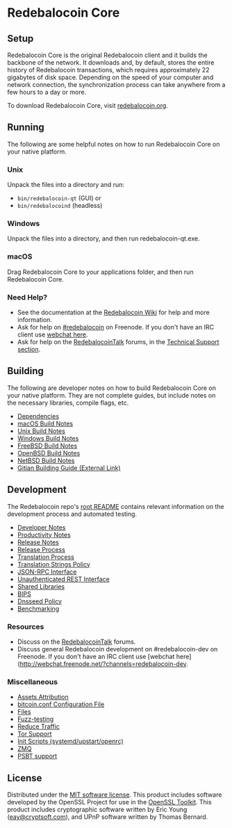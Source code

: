 Redebalocoin Core
=============

Setup
---------------------
Redebalocoin Core is the original Redebalocoin client and it builds the backbone of the network. It downloads and, by default, stores the entire history of Redebalocoin transactions, which requires approximately 22 gigabytes of disk space. Depending on the speed of your computer and network connection, the synchronization process can take anywhere from a few hours to a day or more.

To download Redebalocoin Core, visit [redebalocoin.org](https://redebalocoin.org/).

Running
---------------------
The following are some helpful notes on how to run Redebalocoin Core on your native platform.

### Unix

Unpack the files into a directory and run:

- `bin/redebalocoin-qt` (GUI) or
- `bin/redebalocoind` (headless)

### Windows

Unpack the files into a directory, and then run redebalocoin-qt.exe.

### macOS

Drag Redebalocoin Core to your applications folder, and then run Redebalocoin Core.

### Need Help?

* See the documentation at the [Redebalocoin Wiki](https://redebalocoin.info/)
for help and more information.
* Ask for help on [#redebalocoin](http://webchat.freenode.net?channels=redebalocoin) on Freenode. If you don't have an IRC client use [webchat here](http://webchat.freenode.net?channels=redebalocoin).
* Ask for help on the [RedebalocoinTalk](https://redebalocointalk.io/) forums, in the [Technical Support section](https://redebalocointalk.io/c/technical-support).

Building
---------------------
The following are developer notes on how to build Redebalocoin Core on your native platform. They are not complete guides, but include notes on the necessary libraries, compile flags, etc.

- [Dependencies](dependencies.md)
- [macOS Build Notes](build-osx.md)
- [Unix Build Notes](build-unix.md)
- [Windows Build Notes](build-windows.md)
- [FreeBSD Build Notes](build-freebsd.md)
- [OpenBSD Build Notes](build-openbsd.md)
- [NetBSD Build Notes](build-netbsd.md)
- [Gitian Building Guide (External Link)](https://github.com/bitcoin-core/docs/blob/master/gitian-building.md)

Development
---------------------
The Redebalocoin repo's [root README](/README.md) contains relevant information on the development process and automated testing.

- [Developer Notes](developer-notes.md)
- [Productivity Notes](productivity.md)
- [Release Notes](release-notes.md)
- [Release Process](release-process.md)
- [Translation Process](translation_process.md)
- [Translation Strings Policy](translation_strings_policy.md)
- [JSON-RPC Interface](JSON-RPC-interface.md)
- [Unauthenticated REST Interface](REST-interface.md)
- [Shared Libraries](shared-libraries.md)
- [BIPS](bips.md)
- [Dnsseed Policy](dnsseed-policy.md)
- [Benchmarking](benchmarking.md)

### Resources
* Discuss on the [RedebalocoinTalk](https://redebalocointalk.io/) forums.
* Discuss general Redebalocoin development on #redebalocoin-dev on Freenode. If you don't have an IRC client use [webchat here](http://webchat.freenode.net/?channels=redebalocoin-dev.

### Miscellaneous
- [Assets Attribution](assets-attribution.md)
- [bitcoin.conf Configuration File](bitcoin-conf.md)
- [Files](files.md)
- [Fuzz-testing](fuzzing.md)
- [Reduce Traffic](reduce-traffic.md)
- [Tor Support](tor.md)
- [Init Scripts (systemd/upstart/openrc)](init.md)
- [ZMQ](zmq.md)
- [PSBT support](psbt.md)

License
---------------------
Distributed under the [MIT software license](/COPYING).
This product includes software developed by the OpenSSL Project for use in the [OpenSSL Toolkit](https://www.openssl.org/). This product includes
cryptographic software written by Eric Young ([eay@cryptsoft.com](mailto:eay@cryptsoft.com)), and UPnP software written by Thomas Bernard.
